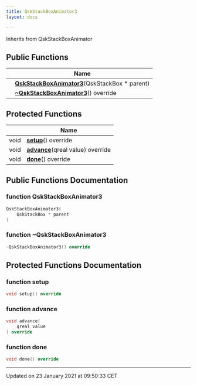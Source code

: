 ```yaml
---
title: QskStackBoxAnimator3
layout: docs

---
```





Inherits from QskStackBoxAnimator

## Public Functions

|                | Name           |
| -------------- | -------------- |
| | **[QskStackBoxAnimator3](/docs/classes/class_qsk_stack_box_animator3/#function-qskstackboxanimator3)**(QskStackBox * parent) |
| | **[~QskStackBoxAnimator3](/docs/classes/class_qsk_stack_box_animator3/#function-~qskstackboxanimator3)**() override |

## Protected Functions

|                | Name           |
| -------------- | -------------- |
| void | **[setup](/docs/classes/class_qsk_stack_box_animator3/#function-setup)**() override |
| void | **[advance](/docs/classes/class_qsk_stack_box_animator3/#function-advance)**(qreal value) override |
| void | **[done](/docs/classes/class_qsk_stack_box_animator3/#function-done)**() override |

## Public Functions Documentation

### function QskStackBoxAnimator3

```cpp
QskStackBoxAnimator3(
    QskStackBox * parent
)
```


### function ~QskStackBoxAnimator3

```cpp
~QskStackBoxAnimator3() override
```


## Protected Functions Documentation

### function setup

```cpp
void setup() override
```


### function advance

```cpp
void advance(
    qreal value
) override
```


### function done

```cpp
void done() override
```


-------------------------------

Updated on 23 January 2021 at 09:50:33 CET